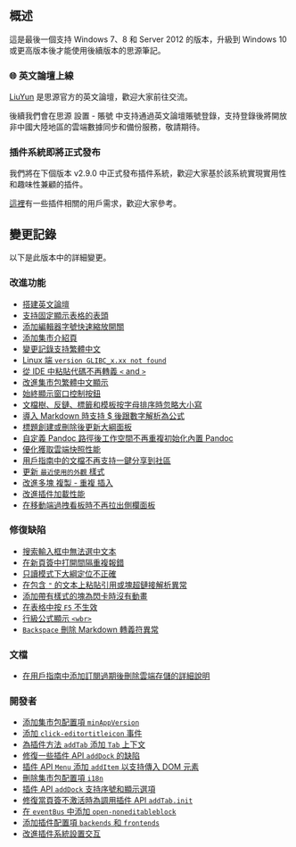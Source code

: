 ## 概述

這是最後一個支持 Windows 7、8 和 Server 2012 的版本，升級到 Windows 10 或更高版本後才能使用後續版本的思源筆記。

### 🌐 英文論壇上線

[LiuYun](https://liuyun.io/) 是思源官方的英文論壇，歡迎大家前往交流。

後續我們會在思源 設置 - 賬號 中支持通過英文論壇賬號登錄，支持登錄後將開放非中國大陸地區的雲端數據同步和備份服務，敬請期待。

### 插件系統即將正式發布

我們將在下個版本 v2.9.0 中正式發布插件系統，歡迎大家基於該系統實現實用性和趣味性兼顧的插件。

[這裡](https://github.com/siyuan-note/siyuan/issues?q=label%3AIdea+is%3Aclosed)有一些插件相關的用戶需求，歡迎大家參考。

## 變更記錄

以下是此版本中的詳細變更。

### 改進功能

* [搭建英文論壇](https://github.com/siyuan-note/siyuan/issues/7914)
* [支持固定顯示表格的表頭](https://github.com/siyuan-note/siyuan/issues/8294)
* [添加編輯器字號快速縮放開關](https://github.com/siyuan-note/siyuan/issues/8297)
* [添加集市介紹頁](https://github.com/siyuan-note/siyuan/issues/8324)
* [變更記錄支持繁體中文](https://github.com/siyuan-note/siyuan/issues/8333)
* [Linux 端 `version GLIBC_x.xx not found`](https://github.com/siyuan-note/siyuan/issues/8334)
* [從 IDE 中粘貼代碼不再轉義 `<` and `>`](https://github.com/siyuan-note/siyuan/issues/8340)
* [改進集市包繁體中文顯示](https://github.com/siyuan-note/siyuan/issues/8342)
* [始終顯示窗口控制按鈕](https://github.com/siyuan-note/siyuan/issues/8344)
* [文檔樹、反鏈、標籤和模板按字母排序時忽略大小寫](https://github.com/siyuan-note/siyuan/issues/8360)
* [導入 Markdown 時支持 $ 後跟數字解析為公式](https://github.com/siyuan-note/siyuan/issues/8362)
* [標題創建或刪除後更新大綱面板](https://github.com/siyuan-note/siyuan/issues/8372)
* [自定義 Pandoc 路徑後工作空間不再重複初始化內置 Pandoc](https://github.com/siyuan-note/siyuan/issues/8377)
* [優化獲取雲端快照性能](https://github.com/siyuan-note/siyuan/issues/8387)
* [用戶指南中的文檔不再支持一鍵分享到社區](https://github.com/siyuan-note/siyuan/issues/8388)
* [更新 `最近使用的外觀` 樣式](https://github.com/siyuan-note/siyuan/issues/8392)
* [改進多塊 複製 - 重複 插入](https://github.com/siyuan-note/siyuan/issues/8394)
* [改進插件加載性能](https://github.com/siyuan-note/siyuan/issues/8397)
* [在移動端過拽看板時不再拉出側欄面板](https://github.com/siyuan-note/siyuan/issues/8402)

### 修復缺陷

* [搜索輸入框中無法選中文本](https://github.com/siyuan-note/siyuan/issues/8331)
* [在新頁簽中打開間隔重複報錯](https://github.com/siyuan-note/siyuan/issues/8337)
* [只讀模式下大綱定位不正確](https://github.com/siyuan-note/siyuan/issues/8356)
* [在包含 `"` 的文本上粘貼引用或塊超鏈接解析異常](https://github.com/siyuan-note/siyuan/issues/8359)
* [添加帶有樣式的塊為閃卡時沒有動畫](https://github.com/siyuan-note/siyuan/issues/8365)
* [在表格中按 `F5` 不生效](https://github.com/siyuan-note/siyuan/issues/8367)
* [行級公式顯示 `<wbr>`](https://github.com/siyuan-note/siyuan/issues/8378)
* [`Backspace` 刪除 Markdown 轉義符異常](https://github.com/siyuan-note/siyuan/issues/8406)

### 文檔

* [在用戶指南中添加訂閱過期後刪除雲端存儲的詳細說明](https://github.com/siyuan-note/siyuan/issues/8370)

### 開發者

* [添加集市包配置項 `minAppVersion`](https://github.com/siyuan-note/siyuan/issues/8330)
* [添加 `click-editortitleicon` 事件](https://github.com/siyuan-note/siyuan/issues/8335)
* [為插件方法 `addTab` 添加 `Tab` 上下文](https://github.com/siyuan-note/siyuan/pull/8336)
* [修復一些插件 API `addDock` 的缺陷](https://github.com/siyuan-note/siyuan/issues/8341)
* [插件 API `Menu` 添加 `addItem` 以支持傳入 DOM 元素](https://github.com/siyuan-note/siyuan/issues/8343)
* [刪除集市包配置項 `i18n`](https://github.com/siyuan-note/siyuan/issues/8346)
* [插件 API `addDock` 支持序號和顯示選項](https://github.com/siyuan-note/siyuan/issues/8347)
* [修復當頁簽不激活時為調用插件 API `addTab.init`](https://github.com/siyuan-note/siyuan/issues/8350)
* [在 `eventBus` 中添加 `open-noneditableblock`](https://github.com/siyuan-note/siyuan/issues/8374)
* [添加插件配置項 `backends` 和 `frontends`](https://github.com/siyuan-note/siyuan/issues/8386)
* [改進插件系統設置交互](https://github.com/siyuan-note/siyuan/issues/8391)
